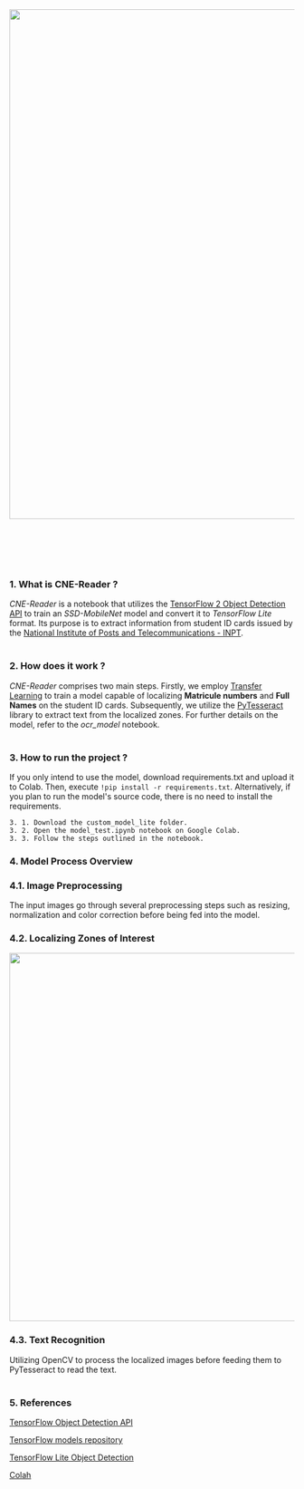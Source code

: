 <img src="https://github.com/BALK-03/OCR/assets/145299162/5d580b38-8561-4e59-a8bc-b5c453a8aadf" width="900">



<br><br><br><br>







### 1. What is CNE-Reader ?

*CNE-Reader* is a notebook that utilizes the [TensorFlow 2 Object Detection API](https://github.com/tensorflow/models/tree/master/research/object_detection) to train an *SSD-MobileNet* model and convert it to *TensorFlow Lite* format. Its purpose is to extract information from student ID cards issued by the [National Institute of Posts and Telecommunications - INPT](https://www.inpt.ac.ma/).
<br><br>
### 2. How does it work ?
*CNE-Reader* comprises two main steps. Firstly, we employ [Transfer Learning](https://www.ibm.com/topics/transfer-learning) to train a model capable of localizing **Matricule numbers** and **Full Names** on the student ID cards. Subsequently, we utilize the [PyTesseract](https://pypi.org/project/pytesseract/) library to extract text from the localized zones. For further details on the model, refer to the *ocr_model* notebook.
<br><br>
### 3. How to run the project ?
If you only intend to use the model, download requirements.txt and upload it to Colab. Then, execute `!pip install -r requirements.txt`. Alternatively, if you plan to run the model's source code, there is no need to install the requirements.

    3. 1. Download the custom_model_lite folder.
    3. 2. Open the model_test.ipynb notebook on Google Colab.
    3. 3. Follow the steps outlined in the notebook.


### 4. Model Process Overview  

### 4.1. Image Preprocessing  
  The input images go through several preprocessing steps such as resizing, normalization and color correction before being fed into the model.  
 
### 4.2. Localizing Zones of Interest

<img src="https://github.com/BALK-03/OCR/assets/145299162/8dbbe0b9-8db3-4c68-87b0-c72ff1f06bf6" width="650">


### 4.3. Text Recognition
  Utilizing OpenCV to process the localized images before feeding them to PyTesseract to read the text.
<br><br>
### 5. References
	
[TensorFlow Object Detection API](https://github.com/tensorflow/models/tree/master/research/object_detection)
	
[TensorFlow models repository](https://github.com/tensorflow/models)
	
[TensorFlow Lite Object Detection](https://github.com/EdjeElectronics/TensorFlow-Lite-Object-Detection-on-Android-and-Raspberry-Pi)
	
[Colah](chat.openai.com)









